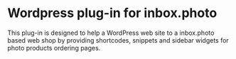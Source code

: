 # Wordpress plug-in for inbox.photo
This plug-in is designed to help a WordPress web site to a inbox.photo based web shop by providing shortcodes, snippets and sidebar widgets for photo products ordering pages.
